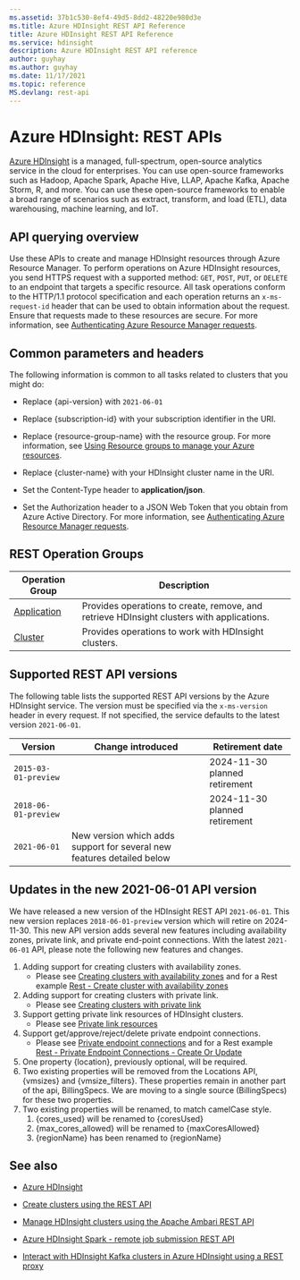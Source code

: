 ```yaml
---
ms.assetid: 37b1c530-8ef4-49d5-8dd2-48220e980d3e
ms.title: Azure HDInsight REST API Reference
title: Azure HDInsight REST API Reference
ms.service: hdinsight
description: Azure HDInsight REST API reference
author: guyhay
ms.author: guyhay
ms.date: 11/17/2021
ms.topic: reference
MS.devlang: rest-api
---
```


# Azure HDInsight: REST APIs

[Azure HDInsight](/Azure/HDInsight/hdinsight-overview) is a managed, full-spectrum, open-source analytics service in the cloud for enterprises. You can use open-source frameworks such as Hadoop, Apache Spark, Apache Hive, LLAP, Apache Kafka, Apache Storm, R, and more.  You can use these open-source frameworks to enable a broad range of scenarios such as extract, transform, and load (ETL), data warehousing, machine learning, and IoT.  

## API querying overview

Use these APIs to create and manage HDInsight resources through Azure Resource Manager. To perform operations on Azure HDInsight resources, you send HTTPS request with a supported method: `GET`, `POST`, `PUT`, or `DELETE` to an endpoint that targets a specific resource.  All task operations conform to the HTTP/1.1 protocol specification and each operation returns an `x-ms-request-id` header that can be used to obtain information about the request. Ensure that requests made to these resources are secure. For more information, see [Authenticating Azure Resource Manager requests](https://msdn.microsoft.com/library/azure/dn790557.aspx).  

## Common parameters and headers

 The following information is common to all tasks related to clusters that you might do:  
  
* Replace {api-version} with `2021-06-01`
  
* Replace {subscription-id} with your subscription identifier in the URI.  
  
* Replace {resource-group-name} with the resource group. For more information, see [Using Resource groups to manage your Azure resources](https://azure.microsoft.com/documentation/articles/azure-preview-portal-using-resource-groups/).  
  
* Replace {cluster-name} with your HDInsight cluster name in the URI.  
  
* Set the Content-Type header to **application/json**.  
  
* Set the Authorization header to a JSON Web Token that you obtain from Azure Active Directory. For more information, see [Authenticating Azure Resource Manager requests](https://msdn.microsoft.com/library/azure/dn790557.aspx).

## REST Operation Groups

| Operation Group | Description |
|-----------------|-------------|
|[Application](hdinsight-application.md)| Provides operations to create, remove, and retrieve HDInsight clusters with applications. |
|[Cluster](hdinsight-cluster.md) | Provides operations to work with HDInsight clusters. |  

## Supported REST API versions

The following table lists the supported REST API versions by the Azure HDInsight service. The version must be specified via the `x-ms-version` header in every request. If not specified, the service defaults to the latest version `2021-06-01`.

|Version|Change introduced|Retirement date|  
|-------------|---------------------|-----------------------|
|`2015-03-01-preview` || 2024-11-30 planned retirement
|`2018-06-01-preview` || 2024-11-30 planned retirement
|`2021-06-01`| New version which adds support for several new features detailed below

## Updates in the new 2021-06-01 API version

We have released a new version of the HDInsight REST API `2021-06-01`.  This new version replaces `2018-06-01-preview` version which will retire on 2024-11-30.  This new API version adds several new features including availability zones, private link, and private end-point connections.  With the latest `2021-06-01` API, please note the following new features and changes.

1. Adding support for creating clusters with availability zones.  
    * Please see [Creating clusters with availability zones](https://github.com/Azure/azure-sdk-for-net/blob/3b68cb85f4ea3da303cb766e14b80afef3203ec1/sdk/hdinsight/Microsoft.Azure.Management.HDInsight/tests/ScenarioTests/ClusterOperationTests.cs#L779) and for a Rest example [Rest - Create cluster with availability zones](https://docs.microsoft.com/rest/api/hdinsight/2021-06-01/clusters/create#create-cluster-with-availability-zones)
1. Adding support for creating clusters with private link.  
    * Please see [Creating clusters with private link](https://github.com/Azure/azure-sdk-for-net/blob/3b68cb85f4ea3da303cb766e14b80afef3203ec1/sdk/hdinsight/Microsoft.Azure.Management.HDInsight/tests/ScenarioTests/ClusterOperationTests.cs#L883)
1. Support getting private link resources of HDInsight clusters.  
    * Please see [Private link resources](https://github.com/Azure/azure-sdk-for-net/blob/3b68cb85f4ea3da303cb766e14b80afef3203ec1/sdk/hdinsight/Microsoft.Azure.Management.HDInsight/tests/ScenarioTests/PrivateLinkResourceTests.cs#L38)
1. Support get/approve/reject/delete private endpoint connections.  
    * Please see [Private endpoint connections](https://github.com/Azure/azure-sdk-for-net/blob/3b68cb85f4ea3da303cb766e14b80afef3203ec1/sdk/hdinsight/Microsoft.Azure.Management.HDInsight/tests/ScenarioTests/PrivateEndpointConnectionTests.cs#L16) and for a Rest example [Rest - Private Endpoint Connections - Create Or Update](https://docs.microsoft.com/rest/api/hdinsight/2021-06-01/private-endpoint-connections/create-or-update)
1. One property {location}, previously optional, will be required.
1. Two existing properties will be removed from the Locations API, {vmsizes} and {vmsize_filters}.  These properties remain in another part of the api, BillingSpecs.  We are moving to a single source (BillingSpecs) for these two properties.
1. Two existing properties will be renamed, to match camelCase style.
   1. {cores_used} will be renamed to {coresUsed}
   1. {max_cores_allowed} will be renamed to {maxCoresAllowed}
   1. {regionName} has been renamed to {regionName}

## See also

* [Azure HDInsight](/Azure/HDInsight/hdinsight-overview)

* [Create clusters using the REST API](/azure/hdinsight/hdinsight-hadoop-create-linux-clusters-curl-rest)

* [Manage HDInsight clusters using the Apache Ambari REST API](/azure/hdinsight/hdinsight-hadoop-manage-ambari-rest-api)

* [Azure HDInsight Spark - remote job submission REST API](/rest/api/hdinsightspark/)

* [Interact with HDInsight Kafka clusters in Azure HDInsight using a REST proxy](/azure/hdinsight/kafka/rest-proxy)
